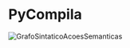 # PyCompila

![GrafoSintaticoAcoesSemanticas](https://user-images.githubusercontent.com/11809167/56376611-547ec300-61d6-11e9-9661-2da575ed45b1.jpg)
